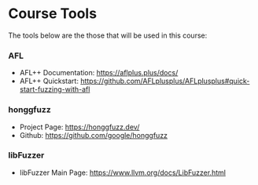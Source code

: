# Course Tools

The tools below are the those that will be used in this course:

### AFL
* AFL++ Documentation: https://aflplus.plus/docs/ 
* AFL++ Quickstart: https://github.com/AFLplusplus/AFLplusplus#quick-start-fuzzing-with-afl


### honggfuzz
* Project Page: https://honggfuzz.dev/
* Github: https://github.com/google/honggfuzz


### libFuzzer 
* libFuzzer Main Page: https://www.llvm.org/docs/LibFuzzer.html
